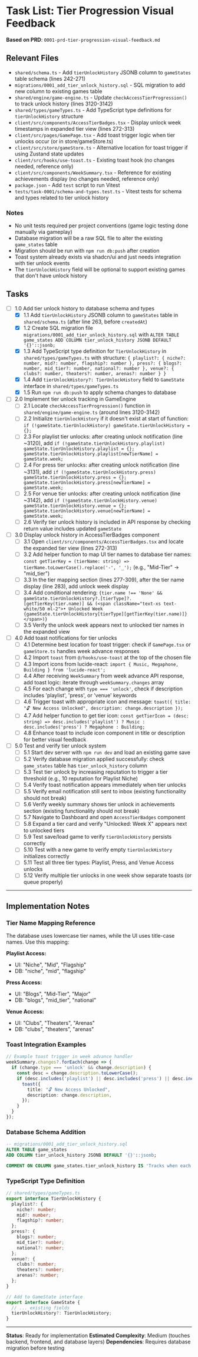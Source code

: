# Task List: Tier Progression Visual Feedback

**Based on PRD**: `0001-prd-tier-progression-visual-feedback.md`

## Relevant Files

- `shared/schema.ts` - Add `tierUnlockHistory` JSONB column to `gameStates` table schema (lines 242-271)
- `migrations/0001_add_tier_unlock_history.sql` - SQL migration to add new column to existing games table
- `shared/engine/game-engine.ts` - Update `checkAccessTierProgression()` to track unlock history (lines 3120-3142)
- `shared/types/gameTypes.ts` - Add TypeScript type definitions for `tierUnlockHistory` structure
- `client/src/components/AccessTierBadges.tsx` - Display unlock week timestamps in expanded tier view (lines 272-313)
- `client/src/pages/GamePage.tsx` - Add toast trigger logic when tier unlocks occur (or in store/gameStore.ts)
- `client/src/store/gameStore.ts` - Alternative location for toast trigger if using Zustand state updates
- `client/src/hooks/use-toast.ts` - Existing toast hook (no changes needed, reference only)
- `client/src/components/WeekSummary.tsx` - Reference for existing achievements display (no changes needed, reference only)
- `package.json` - Add `test` script to run Vitest
- `tests/task-0001/schema-and-types.test.ts` - Vitest tests for schema and types related to tier unlock history

### Notes

- No unit tests required per project conventions (game logic testing done manually via gameplay)
- Database migration will be a raw SQL file to alter the existing `game_states` table
- Migration should be run with `npm run db:push` after creation
- Toast system already exists via shadcn/ui and just needs integration with tier unlock events
- The `tierUnlockHistory` field will be optional to support existing games that don't have unlock history

## Tasks

- [ ] 1.0 Add tier unlock history to database schema and types
  - [x] 1.1 Add `tierUnlockHistory` JSONB column to `gameStates` table in `shared/schema.ts` (after line 263, before `createdAt`)
  - [x] 1.2 Create SQL migration file `migrations/0001_add_tier_unlock_history.sql` with `ALTER TABLE game_states ADD COLUMN tier_unlock_history JSONB DEFAULT '{}'::jsonb;`
  - [x] 1.3 Add TypeScript type definition for `TierUnlockHistory` in `shared/types/gameTypes.ts` with structure: `{ playlist?: { niche?: number, mid?: number, flagship?: number }, press?: { blogs?: number, mid_tier?: number, national?: number }, venue?: { clubs?: number, theaters?: number, arenas?: number } }`
  - [x] 1.4 Add `tierUnlockHistory?: TierUnlockHistory` field to `GameState` interface in `shared/types/gameTypes.ts`
  - [x] 1.5 Run `npm run db:push` to apply schema changes to database

- [ ] 2.0 Implement tier unlock tracking in GameEngine
  - [ ] 2.1 Locate `checkAccessTierProgression()` function in `shared/engine/game-engine.ts` (around lines 3120-3142)
  - [ ] 2.2 Initialize `tierUnlockHistory` if it doesn't exist at start of function: `if (!gameState.tierUnlockHistory) gameState.tierUnlockHistory = {};`
  - [ ] 2.3 For playlist tier unlocks: after creating unlock notification (line ~3120), add `if (!gameState.tierUnlockHistory.playlist) gameState.tierUnlockHistory.playlist = {}; gameState.tierUnlockHistory.playlist[newTierName] = gameState.week;`
  - [ ] 2.4 For press tier unlocks: after creating unlock notification (line ~3131), add `if (!gameState.tierUnlockHistory.press) gameState.tierUnlockHistory.press = {}; gameState.tierUnlockHistory.press[newTierName] = gameState.week;`
  - [ ] 2.5 For venue tier unlocks: after creating unlock notification (line ~3142), add `if (!gameState.tierUnlockHistory.venue) gameState.tierUnlockHistory.venue = {}; gameState.tierUnlockHistory.venue[newTierName] = gameState.week;`
  - [ ] 2.6 Verify tier unlock history is included in API response by checking return value includes updated `gameState`

- [ ] 3.0 Display unlock history in AccessTierBadges component
  - [ ] 3.1 Open `client/src/components/AccessTierBadges.tsx` and locate the expanded tier view (lines 272-313)
  - [ ] 3.2 Add helper function to map UI tier names to database tier names: `const getTierKey = (tierName: string) => tierName.toLowerCase().replace('-', '_');` (e.g., "Mid-Tier" → "mid_tier")
  - [ ] 3.3 In the tier mapping section (lines 277-309), after the tier name display (line 283), add unlock week display
  - [ ] 3.4 Add conditional rendering: `{tier.name !== 'None' && gameState.tierUnlockHistory?.[tierType]?.[getTierKey(tier.name)] && (<span className="text-xs text-white/50 ml-2">• Unlocked Week {gameState.tierUnlockHistory[tierType][getTierKey(tier.name)]}</span>)}`
  - [ ] 3.5 Verify the unlock week appears next to unlocked tier names in the expanded view

- [ ] 4.0 Add toast notifications for tier unlocks
  - [ ] 4.1 Determine best location for toast trigger: check if `GamePage.tsx` or `gameStore.ts` handles week advance responses
  - [ ] 4.2 Import `toast` from `@/hooks/use-toast` at the top of the chosen file
  - [ ] 4.3 Import icons from lucide-react: `import { Music, Megaphone, Building } from 'lucide-react';`
  - [ ] 4.4 After receiving `WeekSummary` from week advance API response, add toast logic: iterate through `weekSummary.changes` array
  - [ ] 4.5 For each change with `type === 'unlock'`, check if description includes 'playlist', 'press', or 'venue' keywords
  - [ ] 4.6 Trigger toast with appropriate icon and message: `toast({ title: "🔓 New Access Unlocked", description: change.description });`
  - [ ] 4.7 Add helper function to get tier icon: `const getTierIcon = (desc: string) => desc.includes('playlist') ? Music : desc.includes('press') ? Megaphone : Building;`
  - [ ] 4.8 Enhance toast to include icon component in title or description for better visual feedback

- [ ] 5.0 Test and verify tier unlock system
  - [ ] 5.1 Start dev server with `npm run dev` and load an existing game save
  - [ ] 5.2 Verify database migration applied successfully: check `game_states` table has `tier_unlock_history` column
  - [ ] 5.3 Test tier unlock by increasing reputation to trigger a tier threshold (e.g., 10 reputation for Playlist Niche)
  - [ ] 5.4 Verify toast notification appears immediately when tier unlocks
  - [ ] 5.5 Verify email notification still sent to inbox (existing functionality should not break)
  - [ ] 5.6 Verify weekly summary shows tier unlock in achievements section (existing functionality should not break)
  - [ ] 5.7 Navigate to Dashboard and open `AccessTierBadges` component
  - [ ] 5.8 Expand a tier card and verify "Unlocked: Week X" appears next to unlocked tiers
  - [ ] 5.9 Test save/load game to verify `tierUnlockHistory` persists correctly
  - [ ] 5.10 Test with a new game to verify empty `tierUnlockHistory` initializes correctly
  - [ ] 5.11 Test all three tier types: Playlist, Press, and Venue Access unlocks
  - [ ] 5.12 Verify multiple tier unlocks in one week show separate toasts (or queue properly)

---

## Implementation Notes

### Tier Name Mapping Reference

The database uses lowercase tier names, while the UI uses title-case names. Use this mapping:

**Playlist Access:**
- UI: "Niche", "Mid", "Flagship"
- DB: "niche", "mid", "flagship"

**Press Access:**
- UI: "Blogs", "Mid-Tier", "Major"
- DB: "blogs", "mid_tier", "national"

**Venue Access:**
- UI: "Clubs", "Theaters", "Arenas"
- DB: "clubs", "theaters", "arenas"

### Toast Integration Examples

```typescript
// Example toast trigger in week advance handler
weekSummary.changes?.forEach(change => {
  if (change.type === 'unlock' && change.description) {
    const desc = change.description.toLowerCase();
    if (desc.includes('playlist') || desc.includes('press') || desc.includes('venue')) {
      toast({
        title: "🔓 New Access Unlocked",
        description: change.description,
      });
    }
  }
});
```

### Database Schema Addition

```sql
-- migrations/0001_add_tier_unlock_history.sql
ALTER TABLE game_states
ADD COLUMN tier_unlock_history JSONB DEFAULT '{}'::jsonb;

COMMENT ON COLUMN game_states.tier_unlock_history IS 'Tracks when each access tier was unlocked, storing week numbers';
```

### TypeScript Type Definition

```typescript
// shared/types/gameTypes.ts
export interface TierUnlockHistory {
  playlist?: {
    niche?: number;
    mid?: number;
    flagship?: number;
  };
  press?: {
    blogs?: number;
    mid_tier?: number;
    national?: number;
  };
  venue?: {
    clubs?: number;
    theaters?: number;
    arenas?: number;
  };
}

// Add to GameState interface
export interface GameState {
  // ... existing fields
  tierUnlockHistory?: TierUnlockHistory;
}
```

---

**Status**: Ready for implementation
**Estimated Complexity**: Medium (touches backend, frontend, and database layers)
**Dependencies**: Requires database migration before testing
